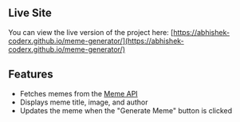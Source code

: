 ## Live Site

You can view the live version of the project here: [https://abhishek-coderx.github.io/meme-generator/](https://abhishek-coderx.github.io/meme-generator/)

## Features

- Fetches memes from the [Meme API](https://meme-api.com/gimme/wholesomememes)
- Displays meme title, image, and author
- Updates the meme when the "Generate Meme" button is clicked
